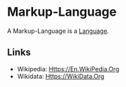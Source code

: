 # Markup-Language

A Markup-Language is a [Language](600041.md).

## Links

- Wikipedia: [Https://En.WikiPedia.Org](https://en.wikipedia.org/wiki/Markup_language)
- Wikidata: [Https://WikiData.Org](https://wikidata.org/wiki/Q37045)
